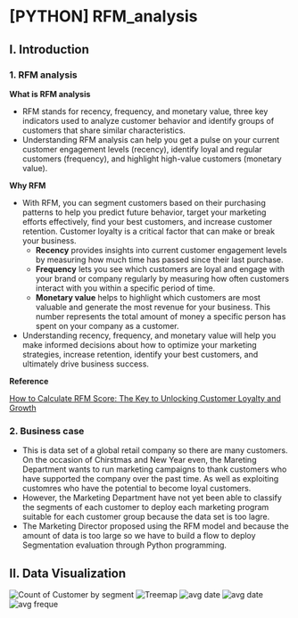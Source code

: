 # [PYTHON] RFM_analysis
## I. Introduction
### 1. RFM analysis

**What is RFM analysis**

- RFM stands for recency, frequency, and monetary value, three key indicators used to analyze customer behavior and identify groups of customers that share similar characteristics.
- Understanding RFM analysis can help you get a pulse on your current customer engagement levels (recency), identify loyal and regular customers (frequency), and highlight high-value customers (monetary value). 

**Why RFM**

- With RFM, you can segment customers based on their purchasing patterns to help you predict future behavior, target your marketing efforts effectively, find your best customers, and increase customer retention. Customer loyalty is a critical factor that can make or break your business.
  - **Recency** provides insights into current customer engagement levels by measuring how much time has passed since their last purchase.
  - **Frequency** lets you see which customers are loyal and engage with your brand or company regularly by measuring how often customers interact with you within a specific period of time.
  - **Monetary value** helps to highlight which customers are most valuable and generate the most revenue for your business. This number represents the total amount of money a specific person has spent on your company as a customer.
- Understanding recency, frequency, and monetary value will help you make informed decisions about how to optimize your marketing strategies, increase retention, identify your best customers, and ultimately drive business success.

**Reference**

[How to Calculate RFM Score: The Key to Unlocking Customer Loyalty and Growth](https://patchretention.com/blog/how-to-calculate-rfm-score)

### 2. Business case

- This is data set of a global retail company so there are many customers. On the occasion of Chirstmas and New Year even, the Mareting Department wants to run marketing campaigns to thank customers who have supported the company over the past time. As well as exploiting customres who have the potential to become loyal customers.
- However, the Marketing Department have not yet been able to classify the segments of each customer to deploy each marketing program suitable for each customer group because the data set is too lagre.
- The Marketing Director proposed using the RFM model and because the amount of data is too large so we have to build a flow to deploy Segmentation evaluation through Python programming.

## II. Data Visualization 
![Count of Customer by segment](https://github.com/Anpuer/RFM_analysis/assets/144112015/00e6b8b6-8ff2-4b9e-a639-8f7f10f59f93)
![Treemap](https://github.com/Anpuer/RFM_analysis/assets/144112015/70c9e033-1420-4368-b426-1814203d4b80)
![avg date](https://github.com/Anpuer/RFM_analysis/assets/144112015/62147340-6319-4cef-9798-584338c12f86)
![avg date](https://github.com/Anpuer/RFM_analysis/assets/144112015/49a473b1-ceb3-48ac-8bb4-75852dd3c85a)
![avg freque](https://github.com/Anpuer/RFM_analysis/assets/144112015/9f5798c6-d939-4865-addd-2b66b27419ad)









